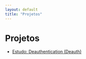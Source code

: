 ```yaml
---
layout: default
title: "Projetos"
---
```


# Projetos

<ul>
  <li><a href="{{ '/projetos/deauth-estudo-wifi.html' | relative_url }}">Estudo: Deauthentication (Deauth)</a></li>
  <!-- ou .md se preferir: '/projects/deauth.md' -->
</ul>

